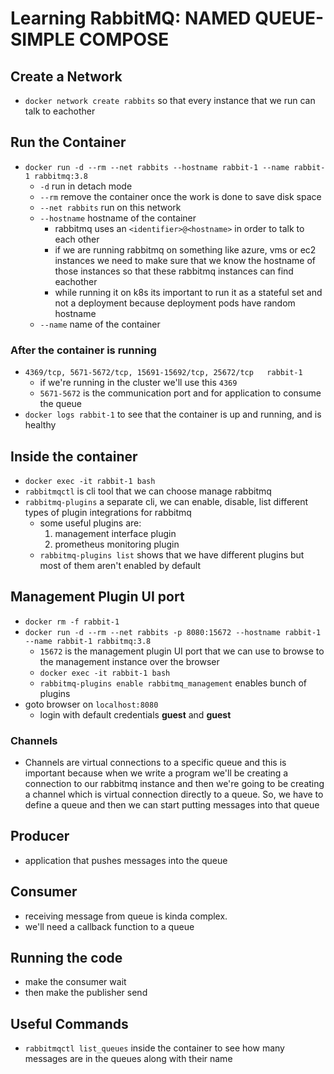# Learning RabbitMQ: NAMED QUEUE- SIMPLE COMPOSE

## Create a Network

- `docker network create rabbits` so that every instance that we run can talk to eachother

## Run the Container

- `docker run -d --rm --net rabbits --hostname rabbit-1 --name rabbit-1 rabbitmq:3.8`
  - `-d` run in detach mode
  - `--rm` remove the container once the work is done to save disk space
  - `--net rabbits` run on this network
  - `--hostname` hostname of the container
    - rabbitmq uses an `<identifier>@<hostname>` in order to talk to each other
    - if we are running rabbitmq on something like azure, vms or ec2 instances we need to make sure that we know the hostname of those instances so that these rabbitmq instances can find eachother
    - while running it on k8s its important to run it as a stateful set and not a deployment because deployment pods have random hostname
  - `--name` name of the container

### After the container is running

- `4369/tcp, 5671-5672/tcp, 15691-15692/tcp, 25672/tcp   rabbit-1`
  - if we're running in the cluster  we'll use this `4369`
  - `5671-5672`  is the communication port and for application to consume the queue
- `docker logs rabbit-1` to see that the container is up and running, and is healthy

## Inside the container

- `docker exec -it rabbit-1 bash`
- `rabbitmqctl` is cli tool that we can choose manage rabbitmq
- `rabbitmq-plugins` a separate cli, we can enable, disable, list different types of plugin integrations for rabbitmq
  - some useful plugins are:
    1. management interface plugin
    2. prometheus monitoring plugin
  - `rabbitmq-plugins list` shows that we have different plugins but most of them aren't enabled by default

## Management Plugin UI port

- `docker rm -f rabbit-1`
- `docker run -d --rm --net rabbits -p 8080:15672 --hostname rabbit-1 --name rabbit-1 rabbitmq:3.8`
  - `15672` is the management plugin UI port that we can use to browse to the management instance over the browser
  - `docker exec -it rabbit-1 bash`
  - `rabbitmq-plugins enable rabbitmq_management` enables bunch of plugins
- goto browser on `localhost:8080`
  - login with default credentials **guest** and **guest**

### Channels

- Channels are virtual connections to a specific queue and this is important because when we write a program we'll be creating a connection to our rabbitmq instance and then we're going to be creating a channel which is virtual connection directly to a queue. So, we have to define a queue and then we can start putting messages into that queue

## Producer

- application that pushes messages into the queue

## Consumer

- receiving message from queue is kinda complex.
- we'll need a callback function to a queue

## Running the code

- make the consumer wait
- then make the publisher send

## Useful Commands

- `rabbitmqctl list_queues` inside the container to see how many messages are in the queues along with their name
